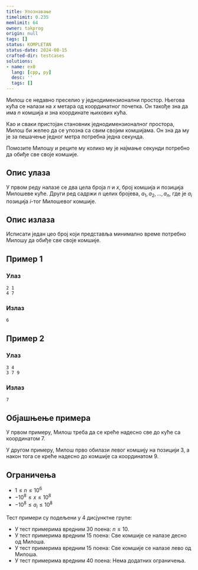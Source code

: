 ```yaml
---
title: Упознавање
timelimit: 0.235
memlimit: 64
owner: takprog
origin: null
tags: []
status: KOMPLETAN
status-date: 2024-08-15
crafted-dir: testcases
solutions:
- name: ex0
  lang: [cpp, py]
  desc: ''
  tags: []
---
```


Милош се недавно преселио у једнодимензионални простор. Његова кућа се налази на $x$ метара од координатног почетка. Он такође зна да има $n$ комшија и зна координате њихових кућа.

Као и сваки пристојан становник једнодимензионалног простора, Милош би желео да се упозна са свим својим комшијама. Он зна да му је за пешачење једног метра потребна једна секунда.

Помозите Милошу и реците му колико му је најмање секунди потребно да обиђе све своје комшије.

## Опис улаза

У првом реду налазе се два цела броја $n$ и $x$, број комшија и позиција Милошеве куће. Други ред садржи $n$ целих бројева, $a_1, a_2, \dots, a_n$, где је $a_i$ позиција $i$-тог Милошевог комшије.

## Опис излаза

Исписати један цео број који представља минимално време потребно Милошу да обиђе све своје комшије.

## Пример 1

### Улаз

~~~
2 1
4 7
~~~

### Излаз

~~~
6
~~~

## Пример 2

### Улаз

~~~
3 4
3 7 9
~~~

### Излаз

~~~
7
~~~

## Објашњење примера

У првом примеру, Милош треба да се креће надесно све до куће са координатом $7$.

У другом примеру, Милош прво обилази левог комшију на позицији $3$, а након тога се креће надесно до комшије са координатом $9$.

## Ограничења


- $1\le n \le 10^6$
- $-10^8 \le x \le 10^8$
- $-10^8 \le a_i \le 10^8$


Тест примери су подељени у 4 дисјунктне групе:
- У тест примерима вредним 30 поена: $n \le 10$.
- У тест примерима вредним 15 поена: Све комшије се налазе десно од Милоша.
- У тест примерима вредним 15 поена: Све комшије се налазе лево од Милоша.
- У тест примерима вредним 40 поена: Нема додатних ограничења.

